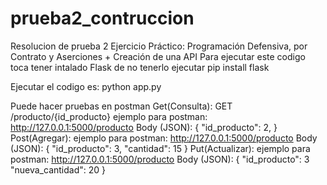 # prueba2_contruccion
Resolucion de prueba 2 Ejercicio Práctico: Programación Defensiva, por Contrato y Aserciones + Creación de una API
Para ejecutar este codigo toca tener intalado Flask de no tenerlo ejecutar pip install flask

Ejecutar el codigo es: python app.py

Puede hacer pruebas en postman 
Get(Consulta): 
GET /producto/{id_producto}
ejemplo para postman: http://127.0.0.1:5000/producto
Body (JSON):
{
  "id_producto": 2,
}
Post(Agregar):
ejemplo para postman: http://127.0.0.1:5000/producto
Body (JSON):
{
  "id_producto": 3,
  "cantidad": 15
}
Put(Actualizar):
ejemplo para postman: http://127.0.0.1:5000/producto
Body (JSON):
{
  "id_producto": 3
  "nueva_cantidad": 20
}

